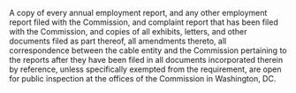 A copy of every annual employment report, and any other employment report filed with the Commission, and complaint report that has been filed with the Commission, and copies of all exhibits, letters, and other documents filed as part thereof, all amendments thereto, all correspondence between the cable entity and the Commission pertaining to the reports after they have been filed in all documents incorporated therein by reference, unless specifically exempted from the requirement, are open for public inspection at the offices of the Commission in Washington, DC.
                                    


